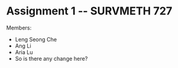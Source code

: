 # Assignment 1 -- SURVMETH 727

Members:

- Leng Seong Che
- Ang Li
- Aria Lu
- So is there any change here?
